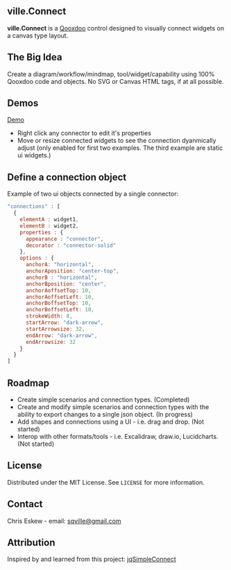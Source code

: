 <!-- ABOUT THE PROJECT -->
## ville.Connect

**ville.Connect** is a [Qooxdoo](https://qooxdoo.org/) control designed to visually connect widgets on a canvas type layout.

## The Big Idea
Create a diagram/workflow/mindmap, tool/widget/capability using 100% Qooxdoo code and objects. No SVG or Canvas HTML tags, if at all possible.

<!-- DEMOS -->
## Demos

[Demo](https://sqville.github.io/ville.Connect/published/)
* Right click any connector to edit it's properties
* Move or resize connected widgets to see the connection dyanmically adjust (only enabled for first two examples. The third example are static ui widgets.)

<!-- Defining a connection -->
## Define a connection object

Example of two ui objects connected by a single connector:
```javascript
"connections" : [
  {
    elementA : widget1,
    elementB : widget2,
    properties : {
      appearance : "connector",
      decorator : "connector-solid"
    },
    options : {
      anchorA: "horizontal",  
      anchorAposition: "center-top",
      anchorB : "horizontal",
      anchorBposition: "center",
      anchorAoffsetTop: 10,
      anchorAoffsetLeft: 10,
      anchorBoffsetTop: 10,
      anchorBoffsetLeft: 10,
      strokeWidth: 8,
      startArrow: "dark-arrow",
      startArrowsize: 32,
      endArrow: "dark-arrow",
      endArrowsize: 32
    }
  }
]
```

<!-- ROADMAP -->
## Roadmap

* Create simple scenarios and connection types. (Completed)
* Create and modify simple scenarios and connection types with the ability to export changes to a single json object. (In progress)
* Add shapes and connections using a UI - i.e. drag and drop. (Not started)
* Interop with other formats/tools - i.e. Excalidraw, draw.io, Lucidcharts. (Not started)

<!-- LICENSE -->
## License

Distributed under the MIT License. See `LICENSE` for more information.

<!-- CONTACT -->
## Contact

Chris Eskew - email: sqville@gmail.com

## Attribution
Inspired by and learned from this project: [jqSimpleConnect](https://github.com/jfmdev/jqSimpleConnect)